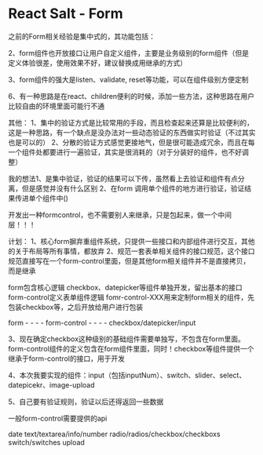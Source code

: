 # React Salt - Form

之前的Form相关经验是集中式的，其功能包括：


2、form组件也开放接口让用户自定义组件，主要是业务级别的form组件（但是定义体验很差，使用效果不好，建议替换成用继承的方式）

3、form组件的强大是listen、validate, reset等功能，可以在组件级别方便定制

6、有一种思路是在react、children便利的时候，添加一些方法，这种思路在用户比较自由的环境里面可能行不通



其他：
1、集中的验证方式是比较常用的手段，而且检查起来还算是比较便利的，这是一种思路，有一个缺点是没办法对一些动态验证的东西做实时验证（不过其实也是可以的）
2、分散的验证方式感觉更接地气，但是很可能造成冗余，而且在每一个组件处都要进行一遍验证，其实是很消耗的（对于分装好的组件，也不好调整）

我的想法1、是集中验证，验证的结果可以下传，虽然看上去验证和组件有点分离，但是感觉并没有什么区别
2、在form 调用单个组件的地方进行验证，验证结果传进单个组件中()

开发出一种formcontrol，也不需要别人来继承，只是包起来，做一个中间层！！！





计划：
1、核心form摒弃重组件系统，只提供一些接口和内部组件进行交互，其他的关于布局等所有事情，都放弃
2、规范一套表单相关组件的接口规范，这个接口规范直接写在一个form-control里面，但是其他form相关组件并不是直接拷贝，而是继承

form包含核心逻辑
checkbox、datepicker等组件单独开发，留出基本的接口
form-control定义表单组件逻辑
fomr-control-XXX用来定制form相关的组件，先包装checkbox等，之后开放给用户进行包装

form - - - - form-control - - - - checkbox/datepicker/input

3、现在确定checkbox这种级别的基础组件需要单独写，不包含在form里面。form-control组件的定义包含在form组件里面，同时！checkbox等组件提供一个继承于form-control的接口，用于开发

4、本次我要实现的组件：input（包括inputNum）、switch、slider、select、datepicekr、image-upload

5、自己要有验证规则，验证以后还得返回一些数据


一般form-control需要提供的api

date
text/textarea/info/number
radio/radios/checkbox/checkboxs
switch/switches
upload
